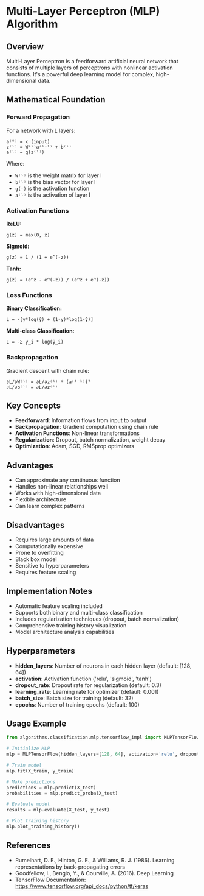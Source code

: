# Multi-Layer Perceptron (MLP) Algorithm

## Overview
Multi-Layer Perceptron is a feedforward artificial neural network that consists of multiple layers of perceptrons with nonlinear activation functions. It's a powerful deep learning model for complex, high-dimensional data.

## Mathematical Foundation

### Forward Propagation
For a network with L layers:

```
a⁽⁰⁾ = x (input)
z⁽ˡ⁾ = W⁽ˡ⁾a⁽ˡ⁻¹⁾ + b⁽ˡ⁾
a⁽ˡ⁾ = g(z⁽ˡ⁾)
```

Where:
- `W⁽ˡ⁾` is the weight matrix for layer l
- `b⁽ˡ⁾` is the bias vector for layer l
- `g(·)` is the activation function
- `a⁽ˡ⁾` is the activation of layer l

### Activation Functions

**ReLU:**
```
g(z) = max(0, z)
```

**Sigmoid:**
```
g(z) = 1 / (1 + e^(-z))
```

**Tanh:**
```
g(z) = (e^z - e^(-z)) / (e^z + e^(-z))
```

### Loss Functions

**Binary Classification:**
```
L = -[y*log(ŷ) + (1-y)*log(1-ŷ)]
```

**Multi-class Classification:**
```
L = -Σ y_i * log(ŷ_i)
```

### Backpropagation
Gradient descent with chain rule:

```
∂L/∂W⁽ˡ⁾ = ∂L/∂z⁽ˡ⁾ * (a⁽ˡ⁻¹⁾)ᵀ
∂L/∂b⁽ˡ⁾ = ∂L/∂z⁽ˡ⁾
```

## Key Concepts
- **Feedforward**: Information flows from input to output
- **Backpropagation**: Gradient computation using chain rule
- **Activation Functions**: Non-linear transformations
- **Regularization**: Dropout, batch normalization, weight decay
- **Optimization**: Adam, SGD, RMSprop optimizers

## Advantages
- Can approximate any continuous function
- Handles non-linear relationships well
- Works with high-dimensional data
- Flexible architecture
- Can learn complex patterns

## Disadvantages
- Requires large amounts of data
- Computationally expensive
- Prone to overfitting
- Black box model
- Sensitive to hyperparameters
- Requires feature scaling

## Implementation Notes
- Automatic feature scaling included
- Supports both binary and multi-class classification
- Includes regularization techniques (dropout, batch normalization)
- Comprehensive training history visualization
- Model architecture analysis capabilities

## Hyperparameters
- **hidden_layers**: Number of neurons in each hidden layer (default: [128, 64])
- **activation**: Activation function ('relu', 'sigmoid', 'tanh')
- **dropout_rate**: Dropout rate for regularization (default: 0.3)
- **learning_rate**: Learning rate for optimizer (default: 0.001)
- **batch_size**: Batch size for training (default: 32)
- **epochs**: Number of training epochs (default: 100)

## Usage Example
```python
from algorithms.classification.mlp.tensorflow_impl import MLPTensorFlow

# Initialize MLP
mlp = MLPTensorFlow(hidden_layers=[128, 64], activation='relu', dropout_rate=0.3)

# Train model
mlp.fit(X_train, y_train)

# Make predictions
predictions = mlp.predict(X_test)
probabilities = mlp.predict_proba(X_test)

# Evaluate model
results = mlp.evaluate(X_test, y_test)

# Plot training history
mlp.plot_training_history()
```

## References
- Rumelhart, D. E., Hinton, G. E., & Williams, R. J. (1986). Learning representations by back-propagating errors
- Goodfellow, I., Bengio, Y., & Courville, A. (2016). Deep Learning
- TensorFlow Documentation: https://www.tensorflow.org/api_docs/python/tf/keras
